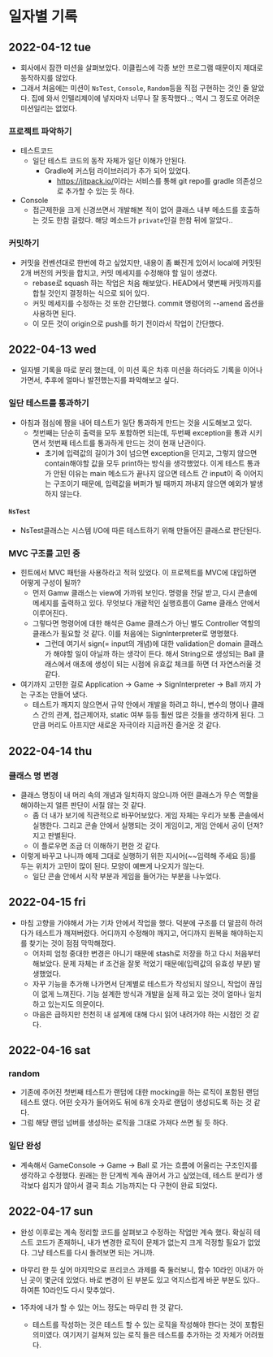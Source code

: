 # 일자별 기록


## 2022-04-12 tue
- 회사에서 잠깐 미션을 살펴보았다. 이클립스에 각종 보안 프로그램 때문이지 제대로 동작하지를 않았다.
- 그래서 처음에는 미션이 `NsTest`, `Console`, `Random`등을 직접 구현하는 것인 줄 알았다. 집에 와서 인텔리제이에 넣자마자 너무나 잘 동작했다..; 역시 그 정도로 어려운 미션일리는 없었다.

### 프로젝트 파악하기

- 테스트코드
    - 일단 테스트 코드의 동작 자체가 일단 이해가 안된다.
        - Gradle에 커스텀 라이브러리가 추가 되어 있었다.
            - <https://jitpack.io/>이라는 서비스를 통해 git repo를 gradle 의존성으로 추가할 수 있는 듯 하다.
- Console
    - 접근제한을 크게 신경쓰면서 개발해본 적이 없어 클래스 내부 메소드를 호출하는 것도 한참 걸렸다. 해당 메소드가 `private`인걸 한참 뒤에 알았다..

### 커밋하기
- 커밋을 컨벤션대로 한번에 하고 싶었지만, 내용이 좀 빠진게 있어서 local에 커밋된 2개 버전의 커밋을 합치고, 커밋 메세지를 수정해야 할 일이 생겼다.
  - rebase로 squash 하는 작업은 처음 해보았다. HEAD에서 몇번째 커밋까지를 합칠 것인지 결정하는 식으로 되어 있다.
  - 커밋 메세지를 수정하는 것 또한 간단했다. commit 명령어의 --amend 옵션을 사용하면 된다.
  - 이 모든 것이 origin으로 push를 하기 전이라서 작업이 간단했다. 


## 2022-04-13 wed
- 일자별 기록을 따로 분리 했는데, 이 미션 혹은 차후 미션을 하더라도 기록을 이어나가면서, 추후에 얼마나 발전했는지를 파악해보고 싶다.

### 일단 테스트를 통과하기
- 아침과 점심에 짬을 내어 테스트가 일단 통과하게 만드는 것을 시도해보고 있다.
  - 첫번째는 단순히 출력을 모두 포함하면 되는데, 두번째 exception을 통과 시키면서 첫번째 테스트를 통과하게 만드는 것이 현재  난관이다. 
    - 초기에 입력값의 길이가 3이 넘으면 exception을 던지고, 그렇지 않으면 contain해야할 값을 모두 print하는 방식을 생각했었다. 이게 테스트 통과가 안된 이유는 main 메소드가 끝나지 않으면 테스트 간 input이 죽 이어지는 구조이기 때문에, 입력값을 버퍼가 빌 때까지 꺼내지 않으면 예외가 발생하지 않는다.
    
#### `NsTest`
- NsTest클래스는 시스템 I/O에 따른 테스트하기 위해 만들어진 클래스로 판단된다.

### MVC 구조를 고민 중
- 힌트에서 MVC 패턴을 사용하라고 적혀 있었다. 이 프로젝트를 MVC에 대입하면 어떻게 구성이 될까?
  - 먼저 Gamw 클래스는 view에 가까워 보인다. 명령을 전달 받고, 다시 콘솔에 메세지를 출력하고 있다. 무엇보다 개괄적인 실행흐름이 Game 클래스 안에서 이루어진다.
  - 그렇다면 명령어에 대한 해석은 Game 클래스가 아닌 별도 Controller 역할의 클래스가 필요할 것 같다. 이를 처음에는 SignInterpreter로 명명했다.
    - 그런데 여기서 sign(= input의 개념)에 대한 validation은 domain 클래스가 해야할 일이 아닐까 하는 생각이 든다. 해서 String으로 생성되는 Ball 클래스에서 애초에 생성이 되는 시점에 유효값 체크를 하면 더 자연스러울 것 같다.
- 여기까지 고민한 걸로 Application -> Game -> SignInterpreter -> Ball 까지 가는 구조는 만들어 냈다.
  - 테스트가 깨지지 않으면서 규약 안에서 개발을 하려고 하니, 변수의 명이나 클래스 간의 관계, 접근제어자, static 여부 등등 훨씬 많은 것들을 생각하게 된다. 그만큼 머리도 아프지만 새로운 자극이라 지금까진 즐거운 것 같다.


## 2022-04-14 thu
### 클래스 명 변경
- 클래스 명칭이 내 머리 속의 개념과 일치하지 않으니까 어떤 클래스가 무슨 역할을 해야하는지 얼른 판단이 서질 않는 것 같다.
  - 좀 더 내가 보기에 직관적으로 바꾸어보았다. 게임 자체는 우리가 보통 콘솔에서 실행한다. 그리고 콘솔 안에서 실행되는 것이 게임이고, 게임 안에서 공이 던져?지고 판별된다.
  - 이 플로우면 조금 더 이해하기 편한 것 같다.
- 이렇게 바꾸고 나니까 예제 그대로 실행하기 위한 지시어(~~입력해 주세요 등)를 두는 위치가 고민이 많이 된다. 모양이 예쁘게 나오지가 않는다. 
  - 일단 콘솔 안에서 시작 부분과 게임을 들어가는 부분을 나누었다.


## 2022-04-15 fri
- 마침 고향을 가야해서 가는 기차 안에서 작업을 했다. 덕분에 구조를 더 말끔히 하려다가 테스트가 깨져버렸다. 어디까지 수정해야 깨지고, 어디까지 원복을 해야하는지를 찾기는 것이 점점 막막해졌다.
  - 어차피 엄청 중대한 변경은 아니기 때문에 stash로 저장을 하고 다시 처음부터 해보았다. 문제 자체는 if 조건을 잘못 적었기 때문에(입력값의 유효성 부분) 발생했었다.
  - 자꾸 기능을 추가해 나가면서 단계별로 테스트가 작성되지 않으니, 작업이 끊임이 없게 느껴진다. 기능 설계한 방식과 개발을 실제 하고 있는 것이 얼마나 일치하고 있는지도 의문이다.
  - 마음은 급하지만 천천히 내 설계에 대해 다시 읽어 내려가야 하는 시점인 것 같다.


## 2022-04-16 sat

### random
- 기존에 주어진 첫번째 테스트가 랜덤에 대한 mocking을 하는 로직이 포함된 랜덤 테스트 였다. 어떤 숫자가 들어와도 뒤에 6개 숫자로 랜덤이 생성되도록 하는 것 같다.
- 그럼 해당 랜덤 넘버를 생성하는 로직을 그대로 가져다 쓰면 될 듯 하다.

### 일단 완성
- 계속해서 GameConsole -> Game -> Ball 로 가는 흐름에 어울리는 구조인지를 생각하고 수정했다. 원래는 한 단계씩 계속 끊어서 가고 싶었는데, 테스트 분리가 생각보다 쉽지가 않아서 결국 최소 기능까지는 다 구현이 완료 되었다.


## 2022-04-17 sun

- 완성 이후로는 계속 정리할 코드를 살펴보고 수정하는 작업만 계속 했다. 확실히 테스트 코드가 존재하니, 내가 변경한 로직이 문제가 없는지 크게 걱정할 필요가 없었다. 그냥 테스트를 다시 돌려보면 되는 거니까.
- 마무리 한 듯 싶어 마지막으로 프리코스 과제를 죽 둘러보니, 함수 10라인 이내가 아닌 곳이 몇군데 있었다. 바로 변경이 된 부분도 있고 억지스럽게 바꾼 부분도 있다.. 하여튼 10라인도 다시 맞추었다.

- 1주차에 내가 할 수 있는 어느 정도는 마무리 한 것 같다.
  - 테스트를 작성하는 것은 테스트 할 수 있는 로직을 작성해야 한다는 것이 포함된 의미였다. 여기저기 걸쳐져 있는 로직 들은 테스트를 추가하는 것 자체가 어려웠다.  
